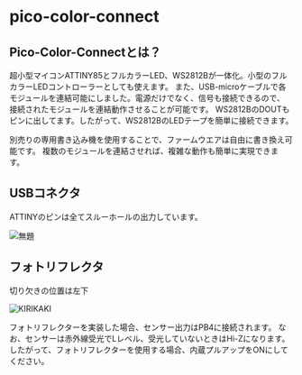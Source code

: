 # pico-color-connect
## Pico-Color-Connectとは？

超小型マイコンATTINY85とフルカラーLED、WS2812Bが一体化。小型のフルカラーLEDコントローラーとしても使えます。
また、USB-microケーブルで各モジュールを連結可能にしました。電源だけでなく、信号も接続できるので、
接続されたモジュールを連結動作させることが可能です。
WS2812BのDOUTもピンに出してます。したがって、WS2812BのLEDテープを簡単に接続できます。

別売りの専用書き込み機を使用することで、ファームウエアは自由に書き換え可能です。
複数のモジュールを連結させれば、複雑な動作も簡単に実現できます。


## USBコネクタ



ATTINYのピンは全てスルーホールの出力しています。

![無題](https://user-images.githubusercontent.com/34668037/59551981-643f3b80-8fbc-11e9-9755-6c964767e744.jpg)

## フォトリフレクタ
切り欠きの位置は左下

![KIRIKAKI](https://user-images.githubusercontent.com/34668037/59607886-24f52400-914f-11e9-92d0-baccbc884ad0.png)

フォトリフレクターを実装した場合、センサー出力はPB4に接続されます。
なお、センサーは赤外線受光でLレベル、受光していないときはHi-Zになります。
したがって、フォトリフレクターを使用する場合、内蔵プルアップをONにしてください。

